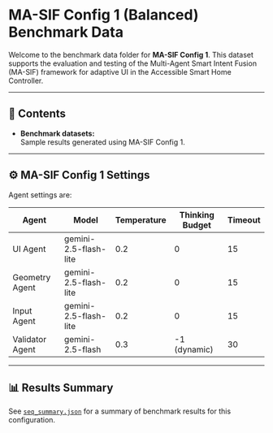# MA-SIF Config 1 (Balanced) Benchmark Data

Welcome to the benchmark data folder for **MA-SIF Config 1**. This dataset supports the evaluation and testing of the Multi-Agent Smart Intent Fusion (MA-SIF) framework for adaptive UI in the Accessible Smart Home Controller.

---

## 📁 Contents

- **Benchmark datasets:**  
    Sample results generated using MA-SIF Config 1.

---

## ⚙️ MA-SIF Config 1 Settings

Agent settings are:

| Agent           | Model                  | Temperature | Thinking Budget| Timeout |
|-----------------|------------------------|-------------|----------------|---------|
| UI Agent        | gemini-2.5-flash-lite  | 0.2         | 0              | 15      |
| Geometry Agent  | gemini-2.5-flash-lite  | 0.2         | 0              | 15      |
| Input Agent     | gemini-2.5-flash-lite  | 0.2         | 0              | 15      |
| Validator Agent | gemini-2.5-flash       | 0.3         | -1 (dynamic)   | 30      |

---

## 📊 Results Summary

See [`seq_summary.json`](./seq_summary.json) for a summary of benchmark results for this configuration.

